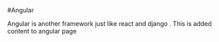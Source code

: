 #Angular

Angular is another framework just like react and django . This is added content to angular page
